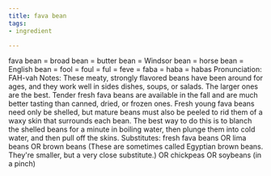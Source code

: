 ```yaml
---
title: fava bean
tags:
- ingredient

---
```

fava bean = broad bean = butter bean = Windsor bean = horse bean = English bean = fool = foul = ful = feve = faba = haba = habas Pronunciation: FAH-vah Notes: These meaty, strongly flavored beans have been around for ages, and they work well in sides dishes, soups, or salads. The larger ones are the best. Tender fresh fava beans are available in the fall and are much better tasting than canned, dried, or frozen ones. Fresh young fava beans need only be shelled, but mature beans must also be peeled to rid them of a waxy skin that surrounds each bean. The best way to do this is to blanch the shelled beans for a minute in boiling water, then plunge them into cold water, and then pull off the skins. Substitutes: fresh fava beans OR lima beans OR brown beans (These are sometimes called Egyptian brown beans. They're smaller, but a very close substitute.) OR chickpeas OR soybeans (in a pinch)
